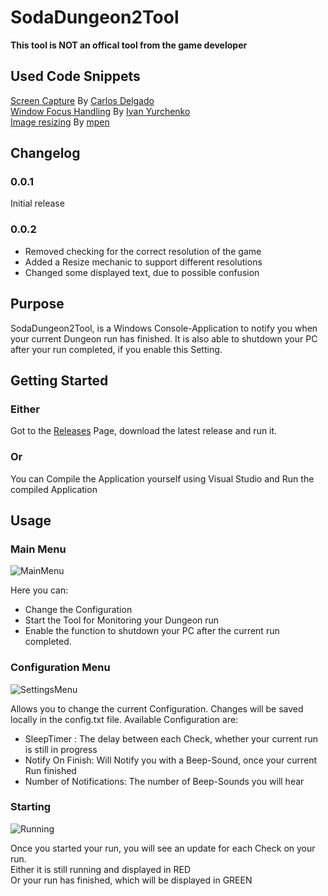 # SodaDungeon2Tool
**This tool is NOT an offical tool from the game developer**
## Used Code Snippets
[Screen Capture](https://ourcodeworld.com/articles/read/195/capturing-screenshots-of-different-ways-with-c-and-winforms) By [Carlos Delgado](https://ourcodeworld.com/authors/sdkcarlos)
<br>
[Window Focus Handling](https://stackoverflow.com/a/35018042) By [Ivan Yurchenko](https://stackoverflow.com/users/3731444/ivan-yurchenko)
<br>
[Image resizing](https://stackoverflow.com/a/24199315) By [mpen](https://stackoverflow.com/users/65387/mpen)
## Changelog
### 0.0.1
Initial release
### 0.0.2
* Removed checking for the correct resolution of the game
* Added a Resize mechanic to support different resolutions
* Changed some displayed text, due to possible confusion
## Purpose
SodaDungeon2Tool, is a Windows Console-Application to notify you when your current Dungeon run has finished.
It is also able to shutdown your PC after your run completed, if you enable this Setting.
## Getting Started
### Either
Got to the [Releases](https://github.com/Death-Truction/SodaDungeon2Tool/releases) Page, download the latest release and run it.
### Or
You can Compile the Application yourself using Visual Studio and Run the compiled Application
## Usage<br>
### Main Menu
![MainMenu](https://raw.githubusercontent.com/Death-Truction/SodaDungeon2Tool/master/Images/mainMenu.png)
  
  
Here you can:
<br>
* Change the Configuration
* Start the Tool for Monitoring your Dungeon run
* Enable the function to shutdown your PC after the current run completed.
### Configuration Menu
![SettingsMenu](https://raw.githubusercontent.com/Death-Truction/SodaDungeon2Tool/master/Images/settingsMenu.png)
  
  
Allows you to change the current Configuration. Changes will be saved locally in the config.txt file.
Available Configuration are:
* SleepTimer : The delay between each Check, whether your current run is still in progress
* Notify On Finish: Will Notify you with a Beep-Sound, once your current Run finished
* Number of Notifications: The number of Beep-Sounds you will hear
### Starting
![Running](https://raw.githubusercontent.com/Death-Truction/SodaDungeon2Tool/master/Images/running.png)
  
  
Once you started your run, you will see an update for each Check on your run.
<br>
Either it is still running and displayed in RED
<br> Or your run has finished, which will be displayed in GREEN

